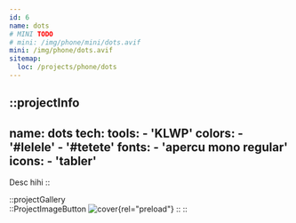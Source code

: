 ```yaml
---
id: 6
name: dots
# MINI TODO
# mini: /img/phone/mini/dots.avif
mini: /img/phone/dots.avif
sitemap:
  loc: /projects/phone/dots
---
```


::projectInfo
---
name: dots
tech: 
    tools:
      - 'KLWP'
    colors:
      - '#lelele'
      - '#tetete'
    fonts:
      - 'apercu mono regular'
    icons:
      - 'tabler'
---
Desc hihi
::

::projectGallery  
  ::ProjectImageButton
    ![cover](/img/phone/dots.avif){rel="preload"}
  :: 
::

<!-- 
::projectFeatures
- Authentication with JWT token
- Custom notification & alert
- Interface customization
- Wikipedia API for search and data
- User search and library compare
:: -->
